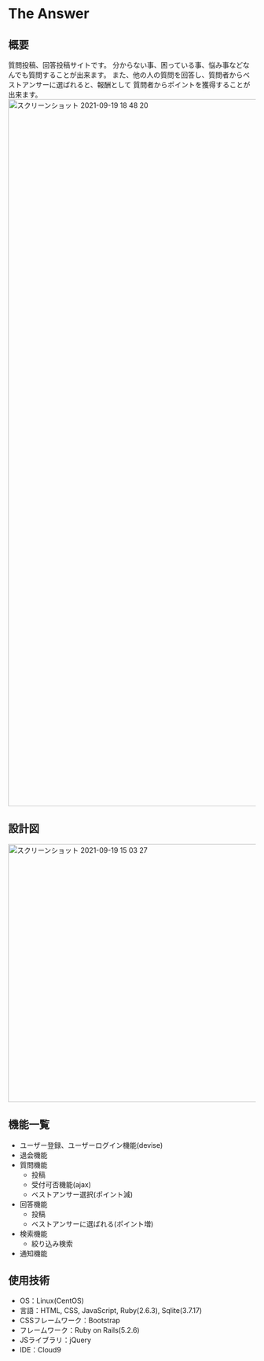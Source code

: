 # The Answer

## 概要
質問投稿、回答投稿サイトです。
分からない事、困っている事、悩み事などなんでも質問することが出来ます。
また、他の人の質問を回答し、質問者からベストアンサーに選ばれると、報酬として
質問者からポイントを獲得することが出来ます。
<img width="1438" alt="スクリーンショット 2021-09-19 18 48 20" src="https://user-images.githubusercontent.com/65806493/133922983-eed58dc1-b307-4b74-9969-0fbe4f7a8d52.png">

## 設計図
<img width="525" alt="スクリーンショット 2021-09-19 15 03 27" src="https://user-images.githubusercontent.com/65806493/133917243-28ef7af5-178b-4b99-a56f-5ff33258bc2c.png">

## 機能一覧
- ユーザー登録、ユーザーログイン機能(devise)
- 退会機能
- 質問機能
  - 投稿
  - 受付可否機能(ajax)
  - ベストアンサー選択(ポイント減)
- 回答機能
  - 投稿
  - ベストアンサーに選ばれる(ポイント増)
- 検索機能
  - 絞り込み検索
- 通知機能


## 使用技術
- OS：Linux(CentOS)
- 言語：HTML, CSS, JavaScript, Ruby(2.6.3), Sqlite(3.7.17)
- CSSフレームワーク：Bootstrap
- フレームワーク：Ruby on Rails(5.2.6)
- JSライブラリ：jQuery
- IDE：Cloud9